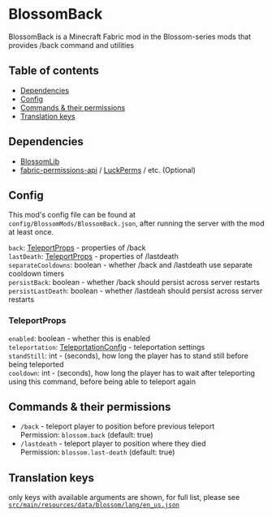 # BlossomBack

BlossomBack is a Minecraft Fabric mod in the Blossom-series mods that provides /back command and utilities

## Table of contents

- [Dependencies](#dependencies)
- [Config](#config)
- [Commands & their permissions](#commands--their-permissions)
- [Translation keys](#translation-keys)

## Dependencies

* [BlossomLib](https://github.com/BlossomMods/BlossomLib)
* [fabric-permissions-api](https://github.com/lucko/fabric-permissions-api) / [LuckPerms](https://luckperms.net/) /
  etc. (Optional)

## Config

This mod's config file can be found at `config/BlossomMods/BlossomBack.json`, after running the server with
the mod at least once.

`back`: [TeleportProps](#teleportprops) - properties of /back  
`lastDeath`: [TeleportProps](#teleportprops) - properties of /lastdeath  
`separateCooldowns`: boolean - whether /back and /lastdeath use separate cooldown timers  
`persistBack`: boolean - whether /back should persist across server restarts  
`persistLastDeath`: boolean - whether /lastdeah should persist across server restarts

### TeleportProps

`enabled`: boolean - whether this is enabled  
`teleportation`: [TeleportationConfig](https://github.com/BlossomMods/BlossomLib/blob/main/README.md#teleportationconfig) -
teleportation settings  
`standStill`: int - (seconds), how long the player has to stand still before being teleported  
`cooldown`: int - (seconds), how long the player has to wait after teleporting using this command, before being able to
teleport again

## Commands & their permissions

- `/back` - teleport player to position before previous teleport  
  Permission: `blossom.back` (default: true)
- `/lastdeath` - teleport player to position where they died  
  Permission: `blossom.last-death` (default: true)

## Translation keys

only keys with available arguments are shown, for full list, please see
[`src/main/resources/data/blossom/lang/en_us.json`](src/main/resources/data/blossom/lang/en_us.json)
